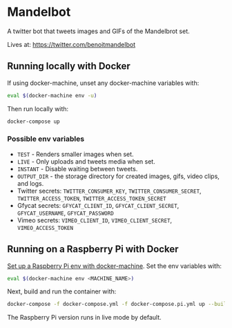 # Mandelbot

A twitter bot that tweets images and GIFs of the Mandelbrot set.

Lives at: https://twitter.com/benoitmandelbot

## Running locally with Docker

If using docker-machine, unset any docker-machine variables with:

```bash
eval $(docker-machine env -u)
```

Then run locally with:

```bash
docker-compose up
```

### Possible env variables

- `TEST` - Renders smaller images when set.
- `LIVE` - Only uploads and tweets media when set.
- `INSTANT` - Disable waiting between tweets.
- `OUTPUT_DIR` - the storage directory for created images, gifs, video clips, and logs.
- Twitter secrets: `TWITTER_CONSUMER_KEY`, `TWITTER_CONSUMER_SECRET`, `TWITTER_ACCESS_TOKEN`, `TWITTER_ACCESS_TOKEN_SECRET`
- Gfycat secrets: `GFYCAT_CLIENT_ID`, `GFYCAT_CLIENT_SECRET`, `GFYCAT_USERNAME`, `GFYCAT_PASSWORD`
- Vimeo secrets: `VIMEO_CLIENT_ID`, `VIMEO_CLIENT_SECRET`, `VIMEO_ACCESS_TOKEN`

## Running on a Raspberry Pi with Docker

[Set up a Raspberry Pi env with docker-machine](https://gist.github.com/calebbrewer/c41cab61216d8845b59fcc51f36343a7). Set the env variables with:

```bash
eval $(docker-machine env <MACHINE_NAME>)
```

Next, build and run the container with:

```bash
docker-compose -f docker-compose.yml -f docker-compose.pi.yml up --build -d
```

The Raspberry Pi version runs in live mode by default.
